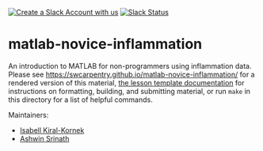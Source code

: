 [![Create a Slack Account with us](https://img.shields.io/badge/Create_Slack_Account-The_Carpentries-071159.svg)](https://swc-slack-invite.herokuapp.com/) 
 [![Slack Status](https://img.shields.io/badge/Slack_Channel-swc--matlab-E01563.svg)](https://swcarpentry.slack.com/messages/C9Y6HRS0P)

matlab-novice-inflammation
==========================

An introduction to MATLAB for non-programmers using inflammation data.
Please see <https://swcarpentry.github.io/matlab-novice-inflammation/> for a rendered version of this material,
[the lesson template documentation][lesson-example]
for instructions on formatting, building, and submitting material,
or run `make` in this directory for a list of helpful commands.

Maintainers:

* [Isabell Kiral-Kornek][kiral-kornek_isabell]
* [Ashwin Srinath][srinath_ashwin]

[lesson-example]: https://carpentries.github.io/lesson-example
[kiral-kornek_isabell]: http://software-carpentry.org/team/#kiral-kornek_isabell
[srinath_ashwin]: http://software-carpentry.org/team/#srinath_ashwin

